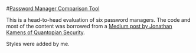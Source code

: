 #[Password Manager Comparison Tool](https://edelstone.github.io/password-manager-comparison)

This is a head-to-head evaluation of six password managers. The code and most of the content was borrowed from a [Medium post by Jonathan Kamens of Quantopian Security](https://medium.com/@QuantopianCyber/head-to-head-evaluation-of-five-password-managers-8faa4851c767).

Styles were added by me.
